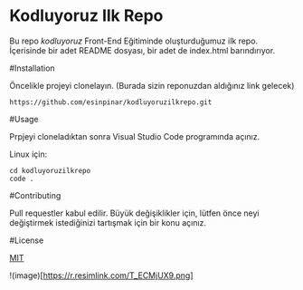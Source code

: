 # Kodluyoruz Ilk Repo
Bu repo *kodluyoruz* Front-End Eğitiminde oluşturduğumuz ilk repo. İçerisinde bir adet README dosyası, bir adet de index.html barındırıyor. 

#Installation

Öncelikle projeyi clonelayın. (Burada sizin reponuzdan aldığınız link gelecek)

```
https://github.com/esinpinar/kodluyoruzilkrepo.git
```

#Usage

Prpjeyi cloneladıktan sonra Visual Studio Code programında açınız. 

Linux için:

```
cd kodluyoruzilkrepo
code .
```

#Contributing

Pull requestler kabul edilir. Büyük değişiklikler için, lütfen önce neyi değiştirmek istediğinizi tartışmak için bir konu açınız.

#License

[MIT](https://choosealicense.com/licenses/mit/)

!(image)[https://r.resimlink.com/T_ECMjUX9.png]

